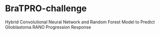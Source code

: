 # BraTPRO-challenge
Hybrid Convolutional Neural Network and Random Forest Model to Predict Glioblastoma RANO Progression Response
